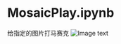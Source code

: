 # MosaicPlay.ipynb
给指定的图片打马赛克
![Image text](https://raw.github.com/luolugithub/MosaicPlay.ipynb/master/mosaicResult.png)

